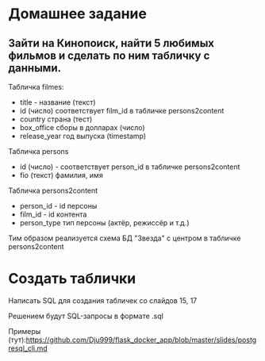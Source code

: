 # Домашнее задание

## Зайти на Кинопоиск, найти 5 любимых фильмов и сделать по ним табличку с данными.

Табличка filmes:
- title - название (текст)
- id (число) соответствует film_id в табличке persons2content
- country страна (тест)
- box_office сборы в долларах (число)
- release_year год выпуска (timestamp)

Табличка persons
- id (число) - соответствует person_id в табличке persons2content
- fio (текст) фамилия, имя

Табличка persons2content
- person_id - id персоны
- film_id - id контента
- person_type тип персоны (актёр, режиссёр и т.д.)

Тим образом реализуется схема БД "Звезда" с центром в табличке persons2content

# Создать таблички

Написать SQL для создания табличек со слайдов 15, 17

Решением будут SQL-запросы в формате .sql

Примеры (тут):https://github.com/Dju999/flask_docker_app/blob/master/slides/postgresql_cli.md
